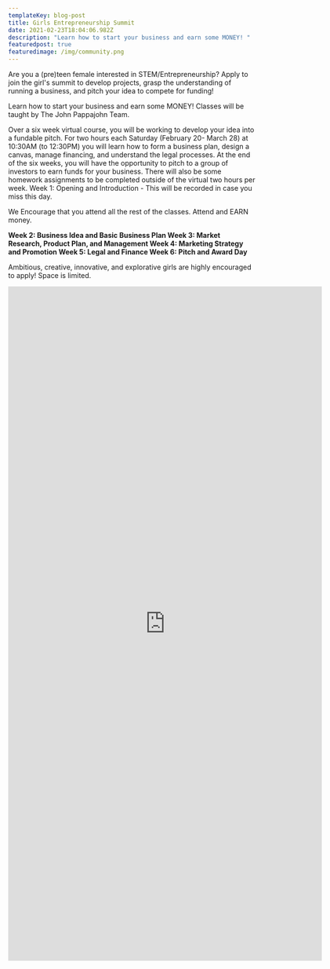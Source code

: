 ```yaml
---
templateKey: blog-post
title: Girls Entrepreneurship Summit
date: 2021-02-23T18:04:06.982Z
description: "Learn how to start your business and earn some MONEY! "
featuredpost: true
featuredimage: /img/community.png
---
```

Are you a (pre)teen female interested in STEM/Entrepreneurship? Apply to join the girl's summit to develop projects, grasp the understanding of running a business, and pitch your idea to compete for funding!

Learn how to start your business and earn some MONEY! Classes will be taught by The John Pappajohn Team. 

Over a six week virtual course, you will be working to develop your idea into a fundable pitch. For two hours each Saturday (February 20- March 28) at 10:30AM (to 12:30PM) you will learn how to form a business plan, design a canvas, manage financing, and understand the legal processes. At the end of the six weeks, you will have the opportunity to pitch to a group of investors to earn funds for your business. There will also be some homework assignments to be completed outside of the virtual two hours per week. 
Week 1: Opening and Introduction - This will be recorded in case you miss this day. 

We Encourage that you attend all the rest of the classes. Attend and EARN money. 

**Week 2: Business Idea and Basic Business Plan 
Week 3: Market Research, Product Plan, and Management 
Week 4: Marketing Strategy and Promotion 
Week 5: Legal and Finance 
Week 6: Pitch and Award Day** 

Ambitious, creative, innovative, and explorative girls are highly encouraged to apply! Space is limited.

<iframe src="https://docs.google.com/forms/d/e/1FAIpQLSf1q7OrGqcIW_nr7wRkhvG6Vsq_D11SjQTTq3uGMHENNOBARg/viewform?embedded=true" width="640" height="1374" frameborder="0" marginheight="0" marginwidth="0">Loading…</iframe>